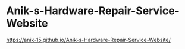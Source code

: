 # Anik-s-Hardware-Repair-Service-Website
https://anik-15.github.io/Anik-s-Hardware-Repair-Service-Website/
